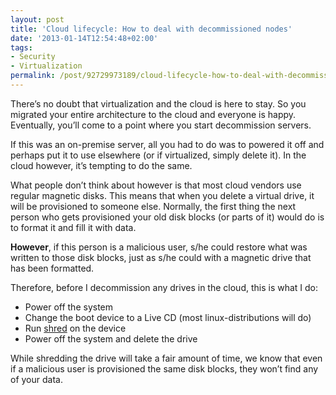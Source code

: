 ```yaml
---
layout: post
title: 'Cloud lifecycle: How to deal with decommissioned nodes'
date: '2013-01-14T12:54:48+02:00'
tags:
- Security
- Virtualization
permalink: /post/92729973189/cloud-lifecycle-how-to-deal-with-decommissioned-nodes
---
```

There’s no doubt that virtualization and the cloud is here to stay. So you migrated your entire architecture to the cloud and everyone is happy. Eventually, you’ll come to a point where you start decommission servers.

If this was an on-premise server, all you had to do was to powered it off and perhaps put it to use elsewhere (or if virtualized, simply delete it). In the cloud however, it’s tempting to do the same.

What people don’t think about however is that most cloud vendors use regular magnetic disks. This means that when you delete a virtual drive, it will be provisioned to someone else. Normally, the first thing the next person who gets provisioned your old disk blocks (or parts of it) would do is to format it and fill it with data.

**However**, if this person is a malicious user, s/he could restore what was written to those disk blocks, just as s/he could with a magnetic drive that has been formatted.

Therefore, before I decommission any drives in the cloud, this is what I do:

*   Power off the system
*   Change the boot device to a Live CD (most linux-distributions will do)
*   Run [shred](http://manpages.ubuntu.com/manpages/intrepid/man1/shred.1.html) on the device
*   Power off the system and delete the drive

While shredding the drive will take a fair amount of time, we know that even if a malicious user is provisioned the same disk blocks, they won’t find any of your data.
